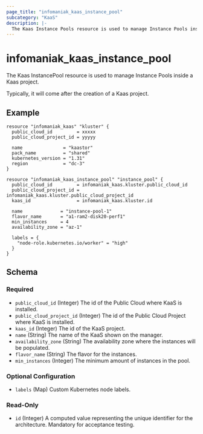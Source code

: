 ```yaml
---
page_title: "infomaniak_kaas_instance_pool"
subcategory: "KaaS"
description: |-
  The Kaas Instance Pools resource is used to manage Instance Pools inside a Kaas project
---
```


# infomaniak_kaas_instance_pool

The Kaas InstancePool resource is used to manage Instance Pools inside a Kaas project.

Typically, it will come after the creation of a Kaas project.

## Example

```hcl
resource "infomaniak_kaas" "kluster" {
  public_cloud_id         = xxxxx
  public_cloud_project_id = yyyyy

  name               = "kaastor"
  pack_name          = "shared"
  kubernetes_version = "1.31"
  region             = "dc-3"
}

resource "infomaniak_kaas_instance_pool" "instance_pool" {
  public_cloud_id         = infomaniak_kaas.kluster.public_cloud_id
  public_cloud_project_id = infomaniak_kaas.kluster.public_cloud_project_id
  kaas_id                 = infomaniak_kaas.kluster.id

  name              = "instance-pool-1"
  flavor_name       = "a1-ram2-disk20-perf1"
  min_instances     = 4
  availability_zone = "az-1"

  labels = {
    "node-role.kubernetes.io/worker" = "high"
  }
}
```

## Schema

### Required

- `public_cloud_id` (Integer) The id of the Public Cloud where KaaS is installed.
- `public_cloud_project_id` (Integer) The id of the Public Cloud Project where KaaS is installed.
- `kaas_id` (Integer) The id of the KaaS project.
- `name` (String) The name of the KaaS shown on the manager.
- `availability_zone` (String) The availability zone where the instances will be populated.
- `flavor_name` (String) The flavor for the instances.
- `min_instances` (Integer) The minimum amount of instances in the pool.

### Optional Configuration

- `labels` (Map) Custom Kubernetes node labels.

### Read-Only

- `id` (Integer) A computed value representing the unique identifier for the architecture. Mandatory for acceptance testing.
